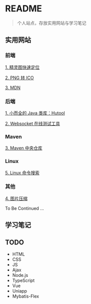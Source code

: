 # README

> 个人站点，存放实用网站与学习笔记

## 实用网站

### 前端

[1. 精灵图快速定位](https://www.spritecow.com/)

[2. PNG 转 ICO](https://www.img2go.com/zh/convert/png-to-ico)

[3. MDN](https://developer.mozilla.org/zh-CN/)

### 后端

[1. 小而全的 Java 类库：Hutool](https://doc.hutool.cn/pages/index/#%F0%9F%93%9A%E7%AE%80%E4%BB%8B)

[2. Websocket 在线测试工具](http://www.jsons.cn/websocket)

### Maven

[3. Maven 中央仓库](https://mvnrepository.com/)



### Linux

[5. Linux 命令搜索](https://wangchujiang.com/linux-commanda/)

### 其他

[4. 图片压缩](https://tinypng.com/)

To Be Continued ...

## 学习笔记

## TODO

- HTML
- CSS
- JS
- Ajax
- Node.js
- TypeScript
- Vue
- Uniapp
- Mybatis-Flex